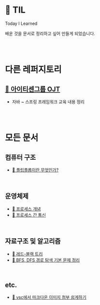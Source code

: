 # 📁 TIL
Today I Learned <br>

배운 것을 문서로 정리하고 싶어 만들게 되었습니다.


<br><br>

# 다른 레퍼지토리

## [📁 아이티센그룹 OJT](https://github.com/ino5/itcen-ojt)

- 자바 ~ 스프링 프레임워크 교육 내용 정리

<br><br>

# 모든 문서

## 컴퓨터 구조

- [📒 플립플롭이란 무엇인가?](./md/flip-flop.md)


<br>

## 운영체제

- [📒 프로세스 개념](./md/process.md)
- [📒 프로세스 간 통신](./md/ipc.md)

<br>

## 자료구조 및 알고리즘

- [📒 레드-블랙 트리](./md/red-black-tree.md)
- [📒 BFS, DFS 경로 탐색 기본 문제 정리](./md/java-algorithm-bfs-dfs.md)

<br>

## etc.

- [📒 vsc에서 마크다운 이미지 첨부 쉽게하기](./md/vsc-markdown.md)
